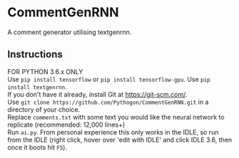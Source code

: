 # CommentGenRNN
A comment generator utilising textgenrnn.    
    
## Instructions    
FOR PYTHON 3.6.x ONLY    
Use `pip install tensorflow` or `pip install tensorflow-gpu`. 
Use `pip install textgenrnn`.    
If you don't have it already, install Git at https://git-scm.com/.    
Use `git clone https://github.com/Pythogon/CommentGenRNN.git` in a directory of your choice.    
Replace `comments.txt` with some text you would like the neural network to replicate (recommended: 12,000 lines+)    
Run `ai.py`. From personal experience this only works in the IDLE, so run from the IDLE (right click, hover over 'edit with IDLE' and click IDLE 3.6, then once it boots hit `F5`).    
